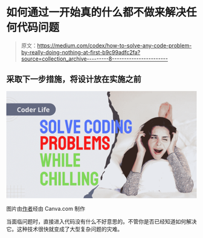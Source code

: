 # 如何通过一开始真的什么都不做来解决任何代码问题

> 原文：<https://medium.com/codex/how-to-solve-any-code-problem-by-really-doing-nothing-at-first-b9c99adfc2fa?source=collection_archive---------8----------------------->

## 采取下一步措施，将设计放在实施之前

![](img/d522d69c90742f9ce26e27175dd59812.png)

图片由[作者](http://www.arnoldcode.com)经由 Canva.com 制作

当面临问题时，直接进入代码没有什么不好意思的。不管你是否已经知道如何解决它。这种技术很快就变成了大型复杂问题的灾难。